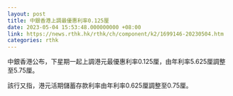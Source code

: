 ```yaml
---
layout: post
title: 中銀香港上調最優惠利率0.125厘
date: 2023-05-04 15:53:48.000000000 +08:00
link: https://news.rthk.hk/rthk/ch/component/k2/1699146-20230504.htm
categories: rthk
---
```


中銀香港公布，下星期一起上調港元最優惠利率0.125厘，由年利率5.625厘調整至5.75厘。

該行又指，港元活期儲蓄存款利率由年利率0.625厘調整至0.75厘。
